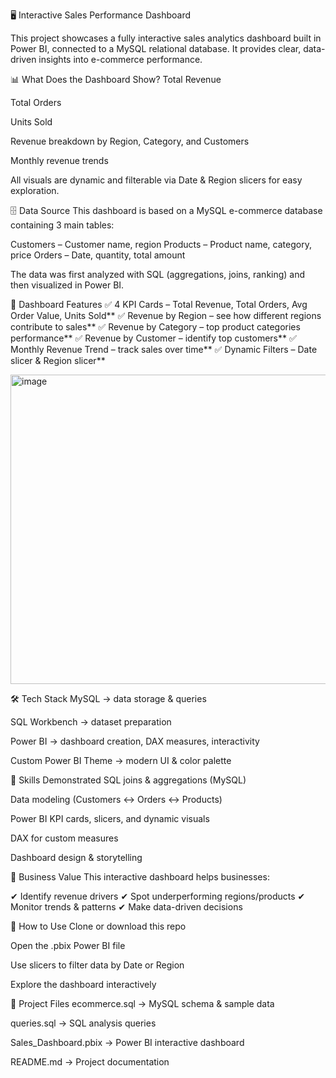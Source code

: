 🖥️ Interactive Sales Performance Dashboard

This project showcases a fully interactive sales analytics dashboard built in Power BI, connected to a MySQL relational database.
It provides clear, data-driven insights into e-commerce performance.

📊 What Does the Dashboard Show?
Total Revenue

Total Orders

Units Sold

Revenue breakdown by Region, Category, and Customers

Monthly revenue trends

All visuals are dynamic and filterable via Date & Region slicers for easy exploration.

🗄 Data Source
This dashboard is based on a MySQL e-commerce database containing 3 main tables:

Customers – Customer name, region
Products – Product name, category, price
Orders – Date, quantity, total amount

The data was first analyzed with SQL (aggregations, joins, ranking) and then visualized in Power BI.

📌 Dashboard Features
✅ 4 KPI Cards – Total Revenue, Total Orders, Avg Order Value, Units Sold**
✅ Revenue by Region – see how different regions contribute to sales**
✅ Revenue by Category – top product categories performance**
✅ Revenue by Customer – identify top customers**
✅ Monthly Revenue Trend – track sales over time**
✅ Dynamic Filters – Date slicer & Region slicer**

<img width="916" height="495" alt="image" src="https://github.com/user-attachments/assets/8a9e0272-0c70-471c-b75a-bfe3813e3200" />


🛠 Tech Stack
MySQL → data storage & queries

SQL Workbench → dataset preparation

Power BI → dashboard creation, DAX measures, interactivity

Custom Power BI Theme → modern UI & color palette

🧠 Skills Demonstrated
SQL joins & aggregations (MySQL)

Data modeling (Customers ↔ Orders ↔ Products)

Power BI KPI cards, slicers, and dynamic visuals

DAX for custom measures

Dashboard design & storytelling

💼 Business Value
This interactive dashboard helps businesses:

✔ Identify revenue drivers
✔ Spot underperforming regions/products
✔ Monitor trends & patterns
✔ Make data-driven decisions

🚀 How to Use
Clone or download this repo

Open the .pbix Power BI file

Use slicers to filter data by Date or Region

Explore the dashboard interactively

📂 Project Files
ecommerce.sql → MySQL schema & sample data

queries.sql → SQL analysis queries

Sales_Dashboard.pbix → Power BI interactive dashboard

README.md → Project documentation





